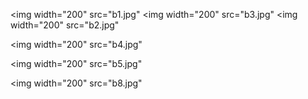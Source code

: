<img width="200" src="b1.jpg" </img>
 
 
<img width="200" src="b3.jpg" </img>
<img width="200" src="b2.jpg" </img>

<img width="200" src="b4.jpg" </img>

<img width="200" src="b5.jpg" </img>

<img width="200" src="b8.jpg" </img>
